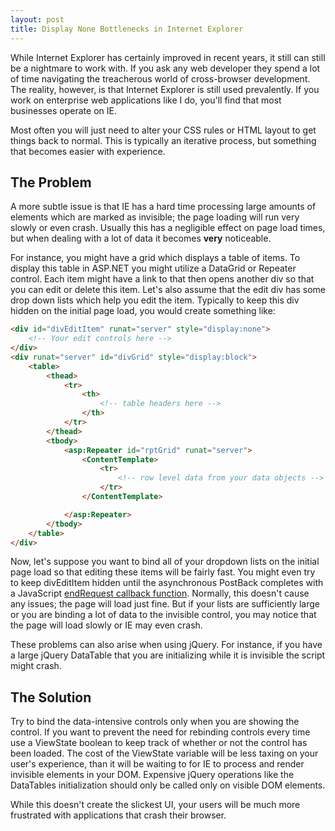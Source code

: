 ```yaml
---
layout: post
title: Display None Bottlenecks in Internet Explorer
---
```

While Internet Explorer has certainly improved in recent years, it still can still be a nightmare to work with. If you ask any web developer they spend a lot of time navigating the treacherous world of cross-browser development. The reality, however, is that Internet Explorer is still used prevalently. If you work on enterprise web applications like I do, you'll find that most businesses operate on IE.

Most often you will just need to alter your CSS rules or HTML layout to get things back to normal. This is typically an iterative process, but something that becomes easier with experience.

## The Problem

A more subtle issue is that IE has a hard time processing large amounts of elements which are marked as invisible; the page loading will run very slowly or even crash. Usually this has a negligible effect on page load times, but when dealing with a lot of data it becomes **very** noticeable.

For instance, you might have a grid which displays a table of items. To display this table in ASP.NET you might utilize a DataGrid or Repeater control. Each item might have a link to that then opens another div so that you can edit or delete this item. Let's also assume that the edit div has some drop down lists which help you edit the item. Typically to keep this div hidden on the initial page load, you would create something like:

```html
<div id="divEditItem" runat="server" style="display:none">
	<!-- Your edit controls here -->
</div>
<div runat="server" id="divGrid" style="display:block">
	<table>
		<thead>
			<tr>
				<th>
					<!-- table headers here -->
				</th>
			</tr>
		</thead>
		<tbody>
			<asp:Repeater id="rptGrid" runat="server">
				<ContentTemplate>
					<tr>
						<!-- row level data from your data objects -->
					</tr>
				</ContentTemplate>

			</asp:Repeater>
		</tbody>
	</table>
</div>
```

Now, let's suppose you want to bind all of your dropdown lists on the initial page load so that editing these items will be fairly fast. You might even try to keep divEditItem hidden until the asynchronous PostBack completes with a JavaScript <a href="http://msdn.microsoft.com/en-us/library/bb311028.aspx" target="newTab">endRequest callback function<a/>. Normally, this doesn't cause any issues; the page will load just fine. But if your lists are sufficiently large or you are binding a lot of data to the invisible control, you may notice that the page will load slowly or IE may even crash.

These problems can also arise when using jQuery. For instance, if you have a large jQuery DataTable that you are initializing while it is invisible the script might crash.

## The Solution

Try to bind the data-intensive controls only when you are showing the control. If you want to prevent the need for rebinding controls every time use a ViewState boolean to keep track of whether or not the control has been loaded. The cost of the ViewState variable will be less taxing on your user's experience, than it will be waiting to for IE to process and render invisible elements in your DOM. Expensive jQuery operations like the DataTables initialization should only be called only on visible DOM elements.

While this doesn't create the slickest UI, your users will be much more frustrated with applications that crash their browser.
